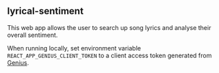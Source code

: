 ## lyrical-sentiment

This web app allows the user to search up song lyrics and analyse their overall sentiment.

When running locally, set environment variable `REACT_APP_GENIUS_CLIENT_TOKEN` to a client access token generated from [Genius](https://genius.com/developers).

